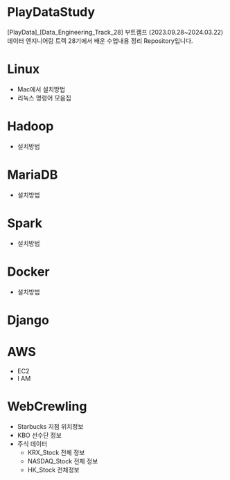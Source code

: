 # PlayDataStudy
[PlayData]_[Data_Engineering_Track_28] 부트캠프 (2023.09.28~2024.03.22)               
데이터 엔지니어링 트렉 28기에서 배운 수업내용 정리 Repository입니다.

# Linux
* Mac에서 설치방법
* 리눅스 명령어 모음집

# Hadoop
* 설치방법

# MariaDB
* 설치방법

# Spark
* 설치방법

# Docker
* 설치방법

# Django

# AWS
* EC2
* I AM

# WebCrewling
* Starbucks 지점 위치정보
* KBO 선수단 정보
* 주식 데이터 
    * KRX_Stock 전체 정보
    * NASDAQ_Stock 전체 정보
    * HK_Stock 전체정보
